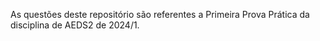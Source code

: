 As questões deste repositório são referentes a Primeira Prova Prática da disciplina de AEDS2 de 2024/1.
